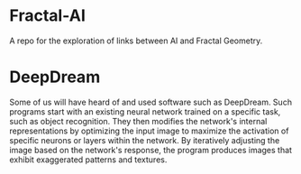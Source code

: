 # Fractal-AI
A repo for the exploration of links between AI and Fractal Geometry.

# DeepDream
Some of us will have heard of and used software such as DeepDream. Such programs start with an existing neural network trained on a specific task, such as object recognition. They then modifies the network's internal representations by optimizing the input image to maximize the activation of specific neurons or layers within the network. By iteratively adjusting the image based on the network's response, the program produces images that exhibit exaggerated patterns and textures.
